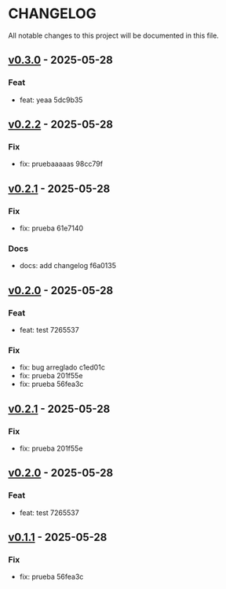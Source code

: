 # CHANGELOG 
All notable changes to this project will be documented in this file.
## [v0.3.0](https://github.com/carlitooos1223/prueba/tree/v0.3.0) - 2025-05-28

### Feat
* feat: yeaa 5dc9b35
## [v0.2.2](https://github.com/carlitooos1223/prueba/tree/v0.2.2) - 2025-05-28

### Fix
* fix: pruebaaaaas 98cc79f
## [v0.2.1](https://github.com/carlitooos1223/prueba/tree/v0.2.1) - 2025-05-28

### Fix
* fix: prueba 61e7140

### Docs
* docs: add changelog f6a0135
## [v0.2.0](https://github.com/carlitooos1223/prueba/tree/v0.2.0) - 2025-05-28

### Feat
* feat: test 7265537

### Fix
* fix: bug arreglado c1ed01c
* fix: prueba 201f55e
* fix: prueba 56fea3c
## [v0.2.1](https://github.com/carlitooos1223/prueba/tree/v0.2.1) - 2025-05-28

### Fix
* fix: prueba 201f55e
## [v0.2.0](https://github.com/carlitooos1223/prueba/tree/v0.2.0) - 2025-05-28

### Feat
* feat: test 7265537
## [v0.1.1](https://github.com/carlitooos1223/prueba/tree/v0.1.1) - 2025-05-28

### Fix
* fix: prueba 56fea3c
